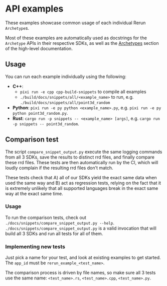 # API examples

These examples showcase common usage of each individual Rerun `Archetype`s.

Most of these examples are automatically used as docstrings for the `Archetype` APIs in their respective SDKs, as well as the [Archetypes](https://www.rerun.io/docs/reference/types) section of the high-level documentation.

## Usage

You can run each example individually using the following:

- **C++**:
  - `pixi run -e cpp cpp-build-snippets` to compile all examples
  - `./build/docs/snippets/all/<example_name>` to run, e.g. `./build/docs/snippets/all/point3d_random`
- **Python**: `pixi run -e py python <example_name>.py`, e.g. `pixi run -e py python point3d_random.py`.
- **Rust**: `cargo run -p snippets -- <example_name> [args]`, e.g. `cargo run -p snippets -- point3d_random`.

## Comparison test

The script `compare_snippet_output.py` execute the same logging commands from all 3 SDKs, save the results to distinct rrd files, and finally compare these rrd files.
These tests are then automatically run by the CI, which will loudly complain if the resulting rrd files don't match.

These tests check that A) all of our SDKs yield the exact same data when used the same way and B) act as regression tests, relying on the fact that it is extremely unlikely that all supported languages break in the exact same way at the exact same time.

### Usage

To run the comparison tests, check out `./docs/snippets/compare_snippet_output.py --help`.
`./docs/snippets/compare_snippet_output.py` is a valid invocation that will build all 3 SDKs and run all tests for all of them.

### Implementing new tests

Just pick a name for your test, and look at existing examples to get started. The `app_id` must be `rerun_example_<test_name>`.

The comparison process is driven by file names, so make sure all 3 tests use the same name: `<test_name>.rs`, `<test_name>.cpp`, `<test_name>.py`.
